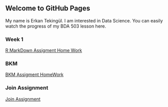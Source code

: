 ## Welcome to GitHub Pages

My name is Erkan Tekingül. I am interested in Data Science.
You can easily watch the progress of my BDA 503 lesson here.
### Week 1

[R MarkDown Assigment Home Work](https://pjournal.github.io/mef03-tekingule/assignment_1_knit.html)

### BKM
[BKM Assigment HomeWork](BKM_homework.html)

### Join Assignment
[Join Assignment](join_assignments.html)
